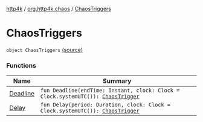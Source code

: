 [http4k](../../index.md) / [org.http4k.chaos](../index.md) / [ChaosTriggers](./index.md)

# ChaosTriggers

`object ChaosTriggers` [(source)](https://github.com/http4k/http4k/blob/master/http4k-testing-chaos/src/main/kotlin/org/http4k/chaos/ChaosTriggers.kt#L10)

### Functions

| Name | Summary |
|---|---|
| [Deadline](-deadline.md) | `fun Deadline(endTime: Instant, clock: Clock = Clock.systemUTC()): `[`ChaosTrigger`](../-chaos-trigger.md) |
| [Delay](-delay.md) | `fun Delay(period: Duration, clock: Clock = Clock.systemUTC()): `[`ChaosTrigger`](../-chaos-trigger.md) |
